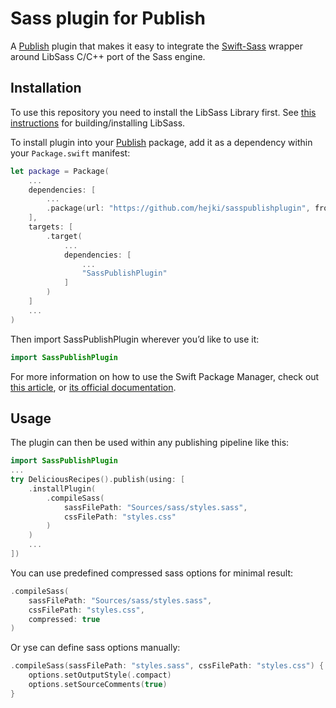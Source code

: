 # Sass plugin for Publish

A [Publish](https://github.com/johnsundell/publish) plugin that makes it easy to integrate the [Swift-Sass](https://github.com/robinwalterfit/Swift-Sass.git) wrapper around LibSass C/C++ port of the Sass engine.

## Installation

To use this repository you need to install the LibSass Library first. See [this instructions](https://github.com/sass/libsass/blob/master/docs/build.md) for building/installing LibSass.

To install plugin into your [Publish](https://github.com/johnsundell/publish) package, add it as a dependency within your `Package.swift` manifest:

```swift
let package = Package(
    ...
    dependencies: [
        ...
        .package(url: "https://github.com/hejki/sasspublishplugin", from: "0.1.0")
    ],
    targets: [
        .target(
            ...
            dependencies: [
                ...
                "SassPublishPlugin"
            ]
        )
    ]
    ...
)
```

Then import SassPublishPlugin wherever you’d like to use it:

```swift
import SassPublishPlugin
```

For more information on how to use the Swift Package Manager, check out [this article](https://www.swiftbysundell.com/articles/managing-dependencies-using-the-swift-package-manager), or [its official documentation](https://github.com/apple/swift-package-manager/tree/master/Documentation).

## Usage

The plugin can then be used within any publishing pipeline like this:

```swift
import SassPublishPlugin
...
try DeliciousRecipes().publish(using: [
    .installPlugin(
        .compileSass(
            sassFilePath: "Sources/sass/styles.sass", 
            cssFilePath: "styles.css"
        )
    )
    ...
])
```

You can use predefined compressed sass options for minimal result:

```swift
.compileSass(
    sassFilePath: "Sources/sass/styles.sass", 
    cssFilePath: "styles.css",
    compressed: true
)
```

Or yse can define sass options manually:

```swift
.compileSass(sassFilePath: "styles.sass", cssFilePath: "styles.css") { options in
    options.setOutputStyle(.compact)
    options.setSourceComments(true)
}
```

